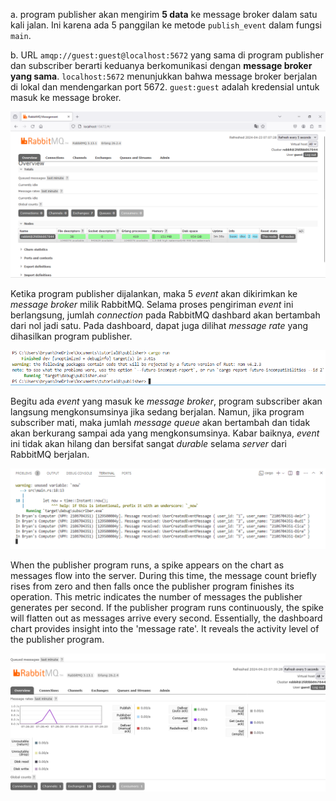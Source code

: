 a. program publisher akan mengirim **5 data** ke message broker dalam satu kali jalan. Ini karena ada 5 panggilan ke metode `publish_event` dalam fungsi `main`.

b. URL `amqp://guest:guest@localhost:5672` yang sama di program publisher dan subscriber berarti keduanya berkomunikasi dengan **message broker yang sama**. `localhost:5672` menunjukkan bahwa message broker berjalan di lokal dan mendengarkan port 5672. `guest:guest` adalah kredensial untuk masuk ke message broker.

![alt text](running-rabbitmq.png)

Ketika program publisher dijalankan, maka 5 _event_ akan dikirimkan ke _message broker_ milik RabbitMQ. Selama proses pengiriman _event_ ini berlangsung, jumlah _connection_ pada RabbitMQ dashbard akan bertambah dari nol jadi satu. Pada dashboard, dapat juga dilihat _message rate_ yang dihasilkan program publisher.

![alt text](publisher-action.png)

Begitu ada _event_ yang masuk ke _message broker_, program subscriber akan langsung mengkonsumsinya jika sedang berjalan. Namun, jika program subscriber mati, maka jumlah _message queue_ akan bertambah dan tidak akan berkurang sampai ada yang mengkonsumsinya. Kabar baiknya, _event_ ini tidak akan hilang dan bersifat sangat _durable_ selama _server_ dari RabbitMQ berjalan.

![alt text](subscriber-action.png)

When the publisher program runs, a spike appears on the chart as messages flow into the server. During this time, the message count briefly rises from zero and then falls once the publisher program finishes its operation. This metric indicates the number of messages the publisher generates per second. If the publisher program runs continuously, the spike will flatten out as messages arrive every second. Essentially, the dashboard chart provides insight into the 'message rate'. It reveals the activity level of the publisher program.

![alt text](publisher-spike.png)

